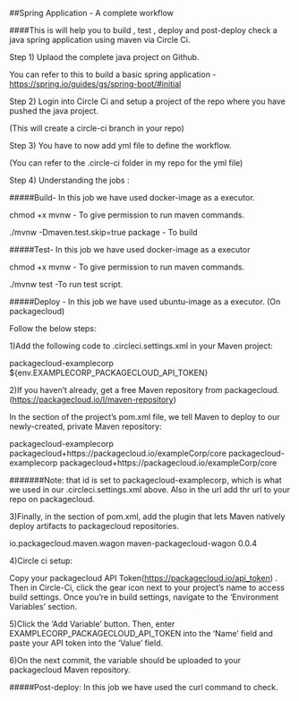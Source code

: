 ##Spring Application - A complete workflow

####This is will help you to build , test , deploy and post-deploy check a java spring application using maven via Circle Ci.

Step 1) Uplaod the complete java project on Github. 

You can refer to this to build a basic spring application - https://spring.io/guides/gs/spring-boot/#initial

Step 2) Login into Circle Ci and setup a project of the repo where you have pushed the java project.

(This will create a circle-ci branch in your repo)

Step 3) You have to now add yml file to define the workflow.

(You can refer to the .circle-ci folder in my repo for the yml file)

Step 4) Understanding the jobs :

#####Build- In this job we have used docker-image as a executor.

chmod +x mvnw - To give permission to run maven commands.

./mvnw -Dmaven.test.skip=true package - To build

#####Test- In this job we have used docker-image as a executor

chmod +x mvnw - To give permission to run maven commands.

./mvnw test -To run test script.

#####Deploy - In this job we have used ubuntu-image as a executor.  (On packagecloud)

Follow the below steps:

1)Add the following code to .circleci.settings.xml in your Maven project:

<settings xmlns="http://maven.apache.org/SETTINGS/1.0.0" xmlns:xsi="http://www.w3.org/2001/XMLSchema-instance" xsi:schemaLocation="http://maven.apache.org/SETTINGS/1.0.0 http://maven.apache.org/xsd/settings-1.0.0.xsd">
  <servers>
    <server>
      <id>packagecloud-examplecorp</id>
      <password>${env.EXAMPLECORP_PACKAGECLOUD_API_TOKEN}</password>
    </server>
  </servers>
</settings>

2)If you haven’t already, get a free Maven repository from packagecloud. (https://packagecloud.io/l/maven-repository)

In the <distributionManagement/> section of the project’s pom.xml file, we tell Maven to deploy to our newly-created, private Maven repository:

<distributionManagement>
  <repository>
    <id>packagecloud-examplecorp</id>
    <url>packagecloud+https://packagecloud.io/exampleCorp/core</url>
  </repository>
  <snapshotRepository>
    <id>packagecloud-examplecorp</id>
    <url>packagecloud+https://packagecloud.io/exampleCorp/core</url>
  </snapshotRepository>
</distributionManagement>

#######Note:  that id is set to packagecloud-examplecorp, which is what we used in our .circleci.settings.xml above. Also in the url add thr url to your repo on packagecloud.

3)Finally, in the <build/> section of pom.xml, add the plugin that lets Maven natively deploy artifacts to packagecloud repositories.

<build>
  <extensions>
    <extension>
      <groupId>io.packagecloud.maven.wagon</groupId>
      <artifactId>maven-packagecloud-wagon</artifactId>
      <version>0.0.4</version>
    </extension>
  </extensions>
</build>

4)Circle ci setup:

Copy your packagecloud API Token(https://packagecloud.io/api_token) . Then in  Circle-Ci, click the gear icon next to your project’s name to access build settings.
Once you’re in build settings, navigate to the ‘Environment Variables’ section.

5)Click the ‘Add Variable’ button. Then, enter EXAMPLECORP_PACKAGECLOUD_API_TOKEN into the ‘Name’ field and paste your API token into the ‘Value’ field.

6)On the next commit, the variable should be uploaded to your packagecloud Maven repository.

#####Post-deploy:
In this job we have used the curl command to check.


